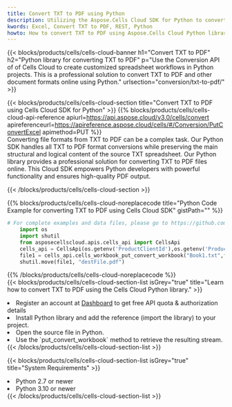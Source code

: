 ```yaml
---
title: Convert TXT to PDF using Python 
description: Utilizing the Aspose.Cells Cloud SDK for Python to convert a TXT format file to a PDF format file. 
kwords: Excel, Convert TXT to PDF, REST, Python
howto: How to convert TXT to PDF using Aspose.Cells Cloud Python library.
---
```



{{< blocks/products/cells/cells-cloud-banner h1="Convert TXT to PDF" h2="Python library for converting TXT to PDF" p="Use the Conversion API of of Cells Cloud to create customized spreadsheet workflows in Python projects. This is a professional solution to convert TXT to PDF and other document formats online using Python." urlsection="conversion/txt-to-pdf/" >}}

{{< blocks/products/cells/cells-cloud-section  title="Convert TXT to PDF using Cells Cloud SDK for Python" >}}
{{% blocks/products/cells/cells-cloud-api-reference  apiurl=https://api.aspose.cloud/v3.0/cells/convert  apireferenceurl=https://apireference.aspose.cloud/cells/#/Conversion/PutConvertExcel  apimethod=PUT %}}
<br/>
Converting file formats from TXT to PDF can be a complex task. Our Python SDK handles all TXT to PDF format conversions while preserving the main structural and logical content of the source TXT spreadsheet. Our Python library provides a professional solution for converting TXT to PDF files online. This Cloud SDK empowers Python developers with powerful functionality and ensures high-quality PDF output.

{{< /blocks/products/cells/cells-cloud-section >}}

{{% blocks/products/cells/cells-cloud-noreplacecode title="Python Code Example for converting TXT to PDF using Cells Cloud SDK" gistPath="" %}}
 
```python
# For complete examples and data files, please go to https://github.com/aspose-cells-cloud/aspose-cells-cloud-python/
    import os
    import shutil
    from asposecellscloud.apis.cells_api import CellsApi
    cells_api = CellsApi(os.getenv('ProductClientId'),os.getenv('ProductClientSecret'))
    file1 = cells_api.cells_workbook_put_convert_workbook("Book1.txt",format="pdf")
    shutil.move(file1, "destFile.pdf")     
```
 
{{% /blocks/products/cells/cells-cloud-noreplacecode  %}}
<br/>
{{< blocks/products/cells/cells-cloud-section-list isGrey="true"  title="Learn how to convert TXT to PDF using the Cells Cloud Python library." >}}
<li>Register an account at <a href="https://dashboard.aspose.cloud/">Dashboard</a> to get free API quota & authorization details</li>
<li>Install Python library and add the reference (import the library) to your project.</li>
<li>Open the source file in Python.</li>
<li>Use the `put_convert_workbook` method to retrieve the resulting stream.</li>
{{< /blocks/products/cells/cells-cloud-section-list >}}

{{< blocks/products/cells/cells-cloud-section-list isGrey="true"  title="System Requirements" >}}
<li>Python 2.7 or newer</li>
<li>Python 3.10 or newer</li>
{{< /blocks/products/cells/cells-cloud-section-list >}}
